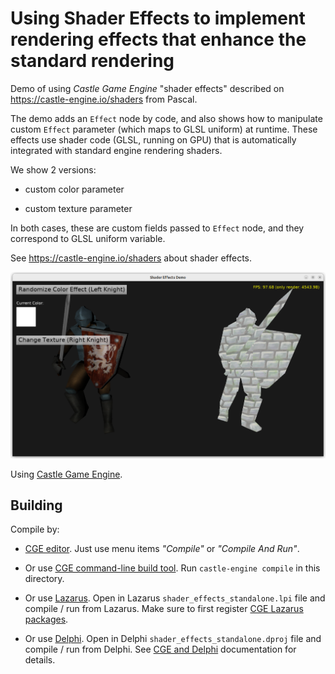 # Using Shader Effects to implement rendering effects that enhance the standard rendering

Demo of using _Castle Game Engine_ "shader effects" described on https://castle-engine.io/shaders from Pascal.

The demo adds an `Effect` node by code, and also shows how to manipulate custom `Effect` parameter (which maps to GLSL uniform) at runtime. These effects use shader code (GLSL, running on GPU) that is automatically integrated with standard engine rendering shaders.

We show 2 versions:

- custom color parameter

- custom texture parameter

In both cases, these are custom fields passed to `Effect` node, and they correspond to GLSL uniform variable.

See https://castle-engine.io/shaders about shader effects.

![Screenshot](screenshot.png)

Using [Castle Game Engine](https://castle-engine.io/).

## Building

Compile by:

- [CGE editor](https://castle-engine.io/editor). Just use menu items _"Compile"_ or _"Compile And Run"_.

- Or use [CGE command-line build tool](https://castle-engine.io/build_tool). Run `castle-engine compile` in this directory.

- Or use [Lazarus](https://www.lazarus-ide.org/). Open in Lazarus `shader_effects_standalone.lpi` file and compile / run from Lazarus. Make sure to first register [CGE Lazarus packages](https://castle-engine.io/lazarus).

- Or use [Delphi](https://www.embarcadero.com/products/Delphi). Open in Delphi `shader_effects_standalone.dproj` file and compile / run from Delphi. See [CGE and Delphi](https://castle-engine.io/delphi) documentation for details.
